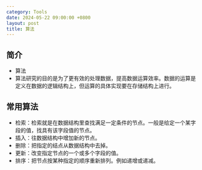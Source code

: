 ```yaml
---
category: Tools
date: 2024-05-22 09:00:00 +0800
layout: post
title: 算法
---
```

## 简介

+ 算法
+ 算法研究的目的是为了更有效的处理数据，提高数据运算效率。数据的运算是定义在数据的逻辑结构上，但运算的具体实现要在存储结构上进行。

## 常用算法

+ 检索：检索就是在数据结构里查找满足一定条件的节点。一般是给定一个某字段的值，找具有该字段值的节点。
+ 插入：往数据结构中增加新的节点。
+ 删除：把指定的结点从数据结构中去掉。
+ 更新：改变指定节点的一个或多个字段的值。
+ 排序：把节点按某种指定的顺序重新排列。例如递增或递减。
